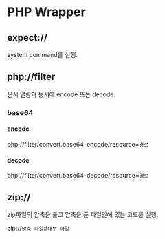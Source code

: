 # PHP Wrapper
## expect://
system command를 실행.

## php://filter
문서 열람과 동시에 encode 또는 decode.
### base64
#### encode
php://filter/convert.base64-encode/resource=`경로`
#### decode
php://filter/convert.base64-decode/resource=`경로`

## zip://
zip파일의 압축을 풀고 압축을 푼 파일안에 있는 코드를 실행.

zip://`압축 파일`#`내부 파일`
